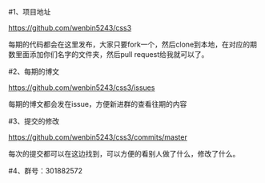 #1、项目地址

https://github.com/wenbin5243/css3

每期的代码都会在这里发布，大家只要fork一个，然后clone到本地，在对应的期数里面添加你们名字的文件夹，然后pull request给我就可以了。

#2、每期的博文

https://github.com/wenbin5243/css3/issues

每期的博文都会发在issue，方便新进群的查看往期的内容

#3、提交的修改

https://github.com/wenbin5243/css3/commits/master

每次的提交都可以在这边找到，可以方便的看别人做了什么，修改了什么。

#4、群号：301882572
